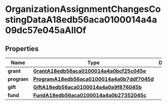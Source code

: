 

# OrganizationAssignmentChangesCostingDataA18edb56aca0100014a4a09dc57e045aAllOf


## Properties

| Name | Type | Description | Notes |
|------------ | ------------- | ------------- | -------------|
|**grant** | [**GrantA18edb56aca0100014a4a0bcf25c045e**](GrantA18edb56aca0100014a4a0bcf25c045e.md) |  |  [optional] |
|**program** | [**ProgramA18edb56aca0100014a4a0b7ddf7045d**](ProgramA18edb56aca0100014a4a0b7ddf7045d.md) |  |  [optional] |
|**gift** | [**GiftA18edb56aca0100014a4a0a9f876045b**](GiftA18edb56aca0100014a4a0a9f876045b.md) |  |  [optional] |
|**fund** | [**FundA18edb56aca0100014a4a0b27352045c**](FundA18edb56aca0100014a4a0b27352045c.md) |  |  [optional] |



